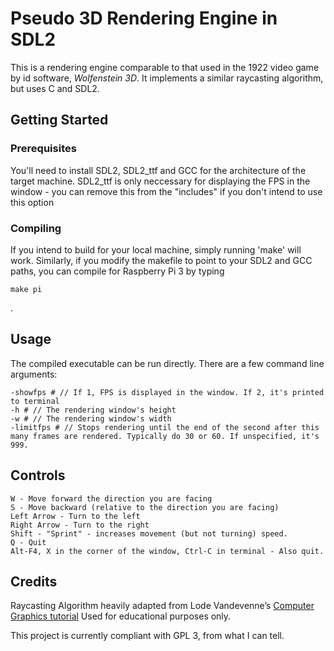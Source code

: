 # Pseudo 3D Rendering Engine in SDL2
This is a rendering engine comparable to that used in the 1922 video game by id software, *Wolfenstein 3D*. It implements a similar raycasting algorithm, but uses C and SDL2.

## Getting Started
### Prerequisites
You'll need to install SDL2, SDL2_ttf and GCC for the architecture of the target machine. SDL2_ttf is only neccessary for displaying the FPS in the window - you can remove this from the "includes" if you don't intend to use this option
### Compiling
If you intend to build for your local machine, simply running 'make' will work. Similarly, if you modify the makefile to point to your SDL2 and GCC paths, you can compile for Raspberry Pi 3 by typing 
```
make pi
```
.
## Usage
The compiled executable can be run directly. There are a few command line arguments:
```
-showfps # // If 1, FPS is displayed in the window. If 2, it's printed to terminal
-h # // The rendering window's height
-w # // The rendering window's width
-limitfps # // Stops rendering until the end of the second after this many frames are rendered. Typically do 30 or 60. If unspecified, it's 999.
```

## Controls

```
W - Move forward the direction you are facing
S - Move backward (relative to the direction you are facing)
Left Arrow - Turn to the left
Right Arrow - Turn to the right
Shift - "Sprint" - increases movement (but not turning) speed.
Q - Quit
Alt-F4, X in the corner of the window, Ctrl-C in terminal - Also quit.
```

## Credits
Raycasting Algorithm heavily adapted from Lode Vandevenne’s [Computer Graphics tutorial](http://lodev.org/cgtutor/raycasting.html)
Used for educational purposes only.

This project is currently compliant with GPL 3, from what I can tell.
